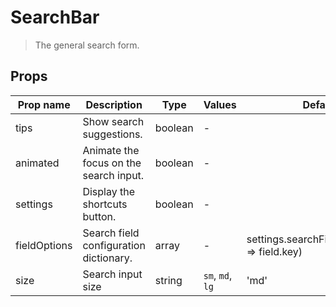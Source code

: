 # SearchBar

> The general search form.

## Props

| Prop name    | Description                            | Type    | Values           | Default                                       |
| ------------ | -------------------------------------- | ------- | ---------------- | --------------------------------------------- |
| tips         | Show search suggestions.               | boolean | -                |                                               |
| animated     | Animate the focus on the search input. | boolean | -                |                                               |
| settings     | Display the shortcuts button.          | boolean | -                |                                               |
| fieldOptions | Search field configuration dictionary. | array   | -                | settings.searchFields.map(field => field.key) |
| size         | Search input size                      | string  | `sm`, `md`, `lg` | 'md'                                          |
